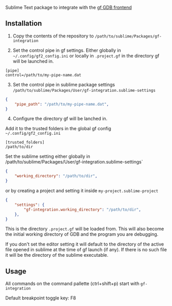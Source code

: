 Sublime Text package to integrate with the [gf GDB frontend](https://github.com/nakst/gf)

## Installation

1. Copy the contents of the repository to `/path/to/sublime/Packages/gf-integration`

2. Set the control pipe in gf settings. Either globally in `~/.config/gf2_config.ini` or locally in `.project.gf` in the directory gf will be launched in.

```
[pipe]
control=/path/to/my-pipe-name.dat
```

3. Set the control pipe in sublime package settings `/path/to/sublime/Packages/User/gf-integration.sublime-settings`

```json
{
    "pipe_path": "/path/to/my-pipe-name.dat",
}
```

4. Configure the directory gf will be lanched in. 

Add it to the trusted folders in the global gf config `~/.config/gf2_config.ini`

```
[trusted_folders]
/path/to/dir
```

Set the sublime setting either globally in /path/to/sublime/Packages/User/gf-integration.sublime-settings`

```json
{
    "working_directory": "/path/to/dir",
}
```

or by creating a project and setting it inside `my-project.sublime-project` 

```json
{
    "settings": {
        "gf-integration.working_directory": "/path/to/dir",
    },
}
```

This is the directory `.project.gf` will be loaded from. This will also become the initial working directory of GDB and the program you are debugging. 

If you don't set the editor setting it will default to the directory of the active file opened in sublime at the time of gf launch (if any). If there is no such file it will be the directory of the sublime executable.

## Usage

All commands on the command pallette (ctrl+shift+p) start with `gf-integration`

Default breakpoint toggle key: F8
